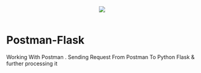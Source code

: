 <div align="center">
  <img src="https://www.postman.com/assets/logos/pm-orange-logo-horiz.svg"><br><br>
</div>

# Postman-Flask

 Working With Postman . Sending Request From Postman To Python Flask & further processing it  

